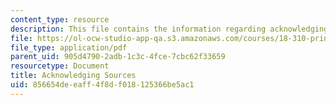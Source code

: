 ```yaml
---
content_type: resource
description: This file contains the information regarding acknowledging sources.
file: https://ol-ocw-studio-app-qa.s3.amazonaws.com/courses/18-310-principles-of-discrete-applied-mathematics-fall-2013/856654deeaff4f8df018125366be5ac1_MIT18_310F13_acknowledg.pdf
file_type: application/pdf
parent_uid: 905d4790-2adb-1c3c-4fce-7cbc62f33659
resourcetype: Document
title: Acknowledging Sources
uid: 856654de-eaff-4f8d-f018-125366be5ac1
---
```


